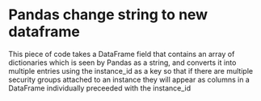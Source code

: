 # Pandas change string to new dataframe

This piece of code takes a DataFrame field that contains an array of dictionaries which is seen by Pandas as a string, and converts it into multiple entries using the instance_id as a key so that if there are multiple security groups attached to an instance they will appear as columns in a DataFrame individually preceeded with the instance_id
